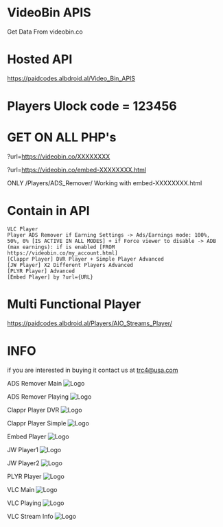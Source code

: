 # VideoBin APIS
Get Data From videobin.co

# Hosted API
https://paidcodes.albdroid.al/Video_Bin_APIS

# Players Ulock code = 123456

# GET ON ALL PHP's
?url=https://videobin.co/XXXXXXXX

?url=https://videobin.co/embed-XXXXXXXX.html

ONLY /Players/ADS_Remover/ Working with embed-XXXXXXXX.html
# Contain in API

    VLC Player
    Player ADS Remover if Earning Settings -> Ads/Earnings mode: 100%, 50%, 0% [IS ACTIVE IN ALL MODES] + if Force viewer to disable -> ADB (max earnings): if is enabled [FROM https://videobin.co/my_account.html]
    [Clappr Player] DVR Player + Simple Player Advanced
    [JW Player] X2 Different Players Advanced
    [PLYR Player] Advanced
    [Embed Player] by ?url={URL}

# Multi Functional Player
https://paidcodes.albdroid.al/Players/AIO_Streams_Player/

# INFO
if you are interested in buying it contact us at trc4@usa.com

ADS Remover Main
![Logo](https://raw.githubusercontent.com/SxtBox/VideoBin_APIS/main/Screenshots/ADS_Remover_Main.png?raw=true)

ADS Remover Playing
![Logo](https://raw.githubusercontent.com/SxtBox/VideoBin_APIS/main/Screenshots/ADS_Remover_Playing.png?raw=true)

Clappr Player DVR
![Logo](https://raw.githubusercontent.com/SxtBox/VideoBin_APIS/main/Screenshots/Clappr_Player_DVR.png?raw=true)

Clappr Player Simple
![Logo](https://raw.githubusercontent.com/SxtBox/VideoBin_APIS/main/Screenshots/Clappr_Player_Simple.png?raw=true)

Embed Player
![Logo](https://raw.githubusercontent.com/SxtBox/VideoBin_APIS/main/Screenshots/Embed_Player.png?raw=true)

JW Player1
![Logo](https://raw.githubusercontent.com/SxtBox/VideoBin_APIS/main/Screenshots/JW_Player1.png?raw=true)

JW Player2
![Logo](https://raw.githubusercontent.com/SxtBox/VideoBin_APIS/main/Screenshots/JW_Player2.png?raw=true)

PLYR Player
![Logo](https://raw.githubusercontent.com/SxtBox/VideoBin_APIS/main/Screenshots/PLYR_Player.png?raw=true)

VLC Main
![Logo](https://raw.githubusercontent.com/SxtBox/VideoBin_APIS/main/Screenshots/VLC_Main.png?raw=true)

VLC Playing
![Logo](https://raw.githubusercontent.com/SxtBox/VideoBin_APIS/main/Screenshots/VLC_Playing.png?raw=true)

VLC Stream Info
![Logo](https://raw.githubusercontent.com/SxtBox/VideoBin_APIS/main/Screenshots/VLC_Stream_Info.png?raw=true)
